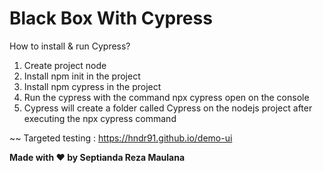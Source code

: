 # Black Box With Cypress

How to install & run Cypress?
1. Create project node
2. Install npm init in the project
3. Install npm cypress in the project
4. Run the cypress with the command npx cypress open on the console
5. Cypress will create a folder called Cypress on the nodejs project after executing the npx cypress command

~~ Targeted testing : https://hndr91.github.io/demo-ui 

**Made with ❤️ by Septianda Reza Maulana**
